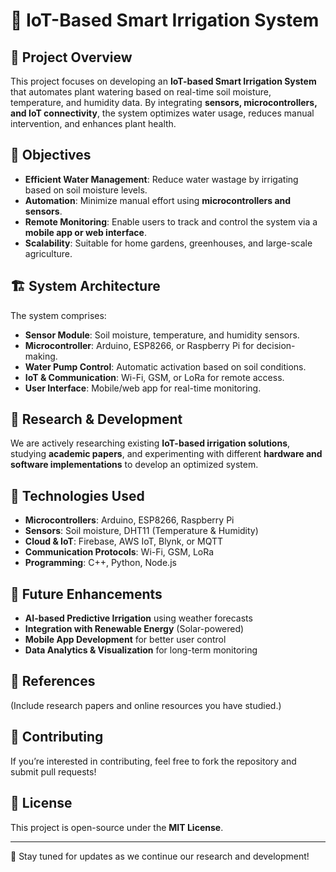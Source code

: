# 🌱 IoT-Based Smart Irrigation System

## 📌 Project Overview  
This project focuses on developing an **IoT-based Smart Irrigation System** that automates plant watering based on real-time soil moisture, temperature, and humidity data. By integrating **sensors, microcontrollers, and IoT connectivity**, the system optimizes water usage, reduces manual intervention, and enhances plant health.  

## 🎯 Objectives  
- **Efficient Water Management**: Reduce water wastage by irrigating based on soil moisture levels.  
- **Automation**: Minimize manual effort using **microcontrollers and sensors**.  
- **Remote Monitoring**: Enable users to track and control the system via a **mobile app or web interface**.  
- **Scalability**: Suitable for home gardens, greenhouses, and large-scale agriculture.  

## 🏗️ System Architecture  
The system comprises:  
- **Sensor Module**: Soil moisture, temperature, and humidity sensors.  
- **Microcontroller**: Arduino, ESP8266, or Raspberry Pi for decision-making.  
- **Water Pump Control**: Automatic activation based on soil conditions.  
- **IoT & Communication**: Wi-Fi, GSM, or LoRa for remote access.  
- **User Interface**: Mobile/web app for real-time monitoring.  

## 📖 Research & Development  
We are actively researching existing **IoT-based irrigation solutions**, studying **academic papers**, and experimenting with different **hardware and software implementations** to develop an optimized system.  

## 🚀 Technologies Used  
- **Microcontrollers**: Arduino, ESP8266, Raspberry Pi  
- **Sensors**: Soil moisture, DHT11 (Temperature & Humidity)  
- **Cloud & IoT**: Firebase, AWS IoT, Blynk, or MQTT  
- **Communication Protocols**: Wi-Fi, GSM, LoRa  
- **Programming**: C++, Python, Node.js  

## 📌 Future Enhancements  
- **AI-based Predictive Irrigation** using weather forecasts  
- **Integration with Renewable Energy** (Solar-powered)  
- **Mobile App Development** for better user control  
- **Data Analytics & Visualization** for long-term monitoring  

## 📜 References  
(Include research papers and online resources you have studied.)  

## 🤝 Contributing  
If you’re interested in contributing, feel free to fork the repository and submit pull requests!  

## 📝 License  
This project is open-source under the **MIT License**.  

---
🔗 Stay tuned for updates as we continue our research and development!  
